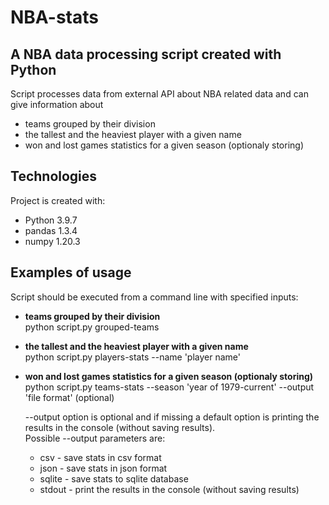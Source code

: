 # NBA-stats
## A NBA data processing script created with Python
Script processes data from external API about NBA related data and can give information about
* teams grouped by their division
* the tallest and the heaviest player with a given name
* won and lost games statistics for a given season (optionaly storing)

## Technologies
Project is created with:
* Python 3.9.7
* pandas 1.3.4
* numpy 1.20.3

## Examples of usage
Script should be executed from a command line with specified inputs:

* **teams grouped by their division**  
  python script.py grouped-teams

* **the tallest and the heaviest player with a given name**  
  python script.py players-stats --name 'player name'

* **won and lost games statistics for a given season (optionaly storing)**  
  python script.py teams-stats --season 'year of 1979-current' --output 'file format' (optional)

  --output option is optional and if missing a default option is printing the results in the console (without saving results).  
  Possible --output parameters are:
  - csv - save stats in csv format
  - json - save stats in json format
  - sqlite - save stats to sqlite database
  - stdout - print the results in the console (without saving results)
